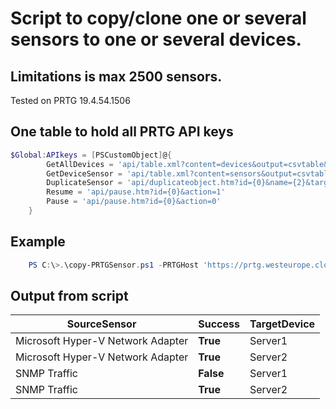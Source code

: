 # Script to copy/clone one or several sensors to one or several devices.

## Limitations is max 2500 sensors.

Tested on PRTG 19.4.54.1506

## One table to hold all PRTG API keys
```PowerShell
$Global:APIkeys = [PSCustomObject]@{
        GetAllDevices = 'api/table.xml?content=devices&output=csvtable&columns=objid,device,host&count=2500&id={0}'
        GetDeviceSensor = 'api/table.xml?content=sensors&output=csvtable&columns=objid,device,sensor,status&id={0}'
        DuplicateSensor = 'api/duplicateobject.htm?id={0}&name={2}&targetid={1}' #SourceID, NewName, TargetID
        Resume = 'api/pause.htm?id={0}&action=1'
        Pause = 'api/pause.htm?id={0}&action=0'
    }
```
## Example
```PowerShell
    PS C:\>.\copy-PRTGSensor.ps1 -PRTGHost 'https://prtg.westeurope.cloudapp.azure.com/' -UserName apiadmin -Passhash 0123456789  -SourceSensorID 1200,1201 -TargetDeviceID 8001,8002 -Verbose
```
## Output from script

SourceSensor | Success | TargetDevice
--- | --- | ---
Microsoft Hyper-V Network Adapter | **True** | Server1
Microsoft Hyper-V Network Adapter | **True** | Server2
SNMP Traffic | **False** | Server1
SNMP Traffic | **True** | Server2
